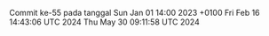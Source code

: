 Commit ke-55 pada tanggal Sun Jan 01 14:00 2023 +0100
Fri Feb 16 14:43:06 UTC 2024
Thu May 30 09:11:58 UTC 2024
